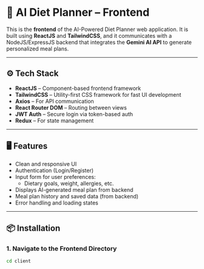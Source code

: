 # 🥗 AI Diet Planner – Frontend

This is the **frontend** of the AI-Powered Diet Planner web application. It is built using **ReactJS** and **TailwindCSS**, and it communicates with a NodeJS/ExpressJS backend that integrates the **Gemini AI API** to generate personalized meal plans.

---

## ⚙️ Tech Stack

- **ReactJS** – Component-based frontend framework
- **TailwindCSS** – Utility-first CSS framework for fast UI development
- **Axios** – For API communication
- **React Router DOM** – Routing between views
- **JWT Auth** – Secure login via token-based auth
- **Redux** – For state management

---

## 🖥️ Features

- Clean and responsive UI
- Authentication (Login/Register)
- Input form for user preferences:
  - Dietary goals, weight, allergies, etc.
- Displays AI-generated meal plan from backend
- Meal plan history and saved data (from backend)
- Error handling and loading states

---

## 📦 Installation

### 1. Navigate to the Frontend Directory

```bash
cd client
```
